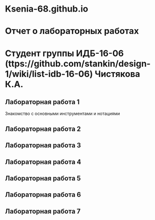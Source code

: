 # Ksenia-68.github.io
# Отчет о лабораторных работах 
# Студент группы ИДБ-16-06 (ttps://github.com/stankin/design-1/wiki/list-idb-16-06) Чистякова К.А.
## Лабораторная работа 1
Знакомство с основными инструментами и нотациями


## Лабораторная работа 2
## Лабораторная работа 3
## Лабораторная работа 4
## Лабораторная работа 5
## Лабораторная работа 6
## Лабораторная работа 7
